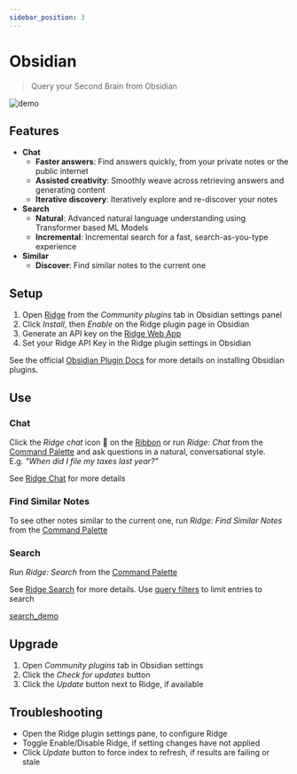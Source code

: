 ```yaml
---
sidebar_position: 3
---
```


# Obsidian

> Query your Second Brain from Obsidian

![demo](https://assets.ridge.dev/obsidian_ridge_side_panel_pak_telemedicine.gif)

## Features
- **Chat**
  - **Faster answers**: Find answers quickly, from your private notes or the public internet
  - **Assisted creativity**: Smoothly weave across retrieving answers and generating content
  - **Iterative discovery**: Iteratively explore and re-discover your notes
- **Search**
  - **Natural**: Advanced natural language understanding using Transformer based ML Models
  - **Incremental**: Incremental search for a fast, search-as-you-type experience
- **Similar**
  - **Discover**: Find similar notes to the current one

## Setup

  1. Open [Ridge](https://obsidian.md/plugins?id=ridge) from the *Community plugins* tab in Obsidian settings panel
  2. Click *Install*, then *Enable* on the Ridge plugin page in Obsidian
  3. Generate an API key on the [Ridge Web App](https://app.ridge.dev/configure#clients)
  4. Set your Ridge API Key in the Ridge plugin settings in Obsidian

See the official [Obsidian Plugin Docs](https://help.obsidian.md/Extending+Obsidian/Community+plugins) for more details on installing Obsidian plugins.

## Use
### Chat
Click the *Ridge chat* icon 💬 on the [Ribbon](https://help.obsidian.md/User+interface/Workspace/Ribbon) or run *Ridge: Chat* from the [Command Palette](https://help.obsidian.md/Plugins/Command+palette) and ask questions in a natural, conversational style.<br />
E.g. *"When did I file my taxes last year?"*

See [Ridge Chat](/features/chat) for more details

### Find Similar Notes
To see other notes similar to the current one, run *Ridge: Find Similar Notes* from the [Command Palette](https://help.obsidian.md/Plugins/Command+palette)

### Search
Run *Ridge: Search* from the [Command Palette](https://help.obsidian.md/Plugins/Command+palette)

See [Ridge Search](/features/search) for more details. Use [query filters](/miscellaneous/advanced#query-filters) to limit entries to search

[search_demo](https://user-images.githubusercontent.com/6413477/218801155-cd67e8b4-a770-404a-8179-d6b61caa0f93.mp4 ':include :type=mp4')

## Upgrade
  1. Open *Community plugins* tab in Obsidian settings
  2. Click the *Check for updates* button
  3. Click the *Update* button next to Ridge, if available

## Troubleshooting
  - Open the Ridge plugin settings pane, to configure Ridge
  - Toggle Enable/Disable Ridge, if setting changes have not applied
  - Click *Update* button to force index to refresh, if results are failing or stale
